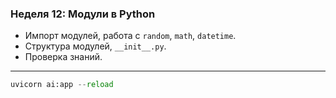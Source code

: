 ### Неделя 12: Модули в Python
- Импорт модулей, работа с `random`, `math`, `datetime`.
- Структура модулей, `__init__.py`.
- Проверка знаний.


---


```python
uvicorn ai:app --reload
```